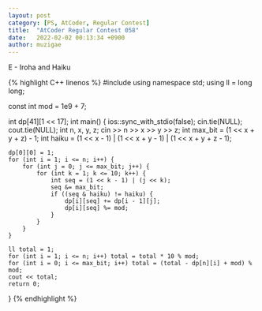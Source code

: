 ```yaml
---
layout: post
category: [PS, AtCoder, Regular Contest]
title:  "AtCoder Regular Contest 058"
date:   2022-02-02 00:13:34 +0900
author: muzigae
---
```

E - Iroha and Haiku

{% highlight C++ linenos %}
#include <iostream>
using namespace std;
using ll = long long;

const int mod = 1e9 + 7;

int dp[41][1 << 17];
int main() {
    ios::sync_with_stdio(false); cin.tie(NULL); cout.tie(NULL);
    int n, x, y, z; cin >> n >> x >> y >> z;
    int max_bit = (1 << x + y + z) - 1;
    int haiku = (1 << x - 1) | (1 << x + y - 1) | (1 << x + y + z - 1);

    dp[0][0] = 1;
    for (int i = 1; i <= n; i++) {
        for (int j = 0; j <= max_bit; j++) {
            for (int k = 1; k <= 10; k++) {
                int seq = (1 << k - 1) | (j << k);
                seq &= max_bit;
                if ((seq & haiku) != haiku) {
                    dp[i][seq] += dp[i - 1][j];
                    dp[i][seq] %= mod;
                }
            }
        }
    }

    ll total = 1;
    for (int i = 1; i <= n; i++) total = total * 10 % mod;
    for (int i = 0; i <= max_bit; i++) total = (total - dp[n][i] + mod) % mod;
    cout << total;
    return 0;
}
{% endhighlight %}